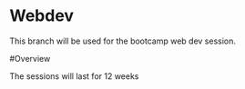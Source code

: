 # Webdev

This branch will be used for the bootcamp web dev session.

#Overview

The sessions will last for 12 weeks 